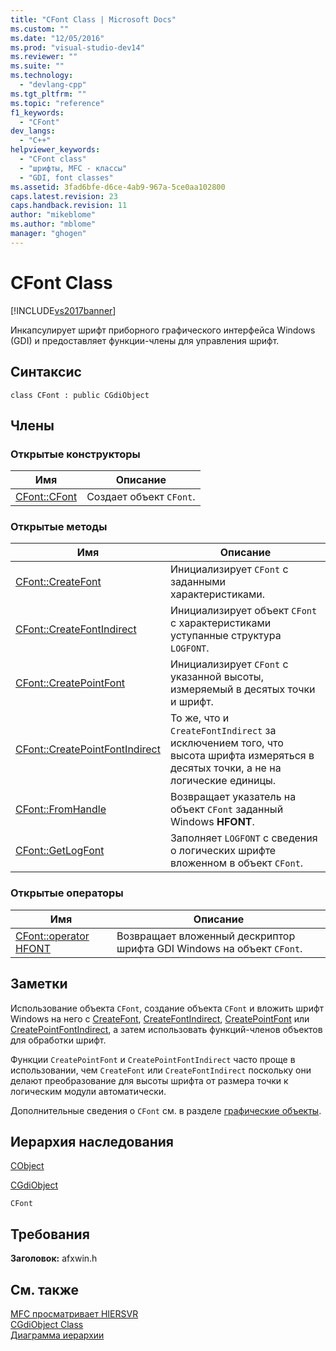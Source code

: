 ```yaml
---
title: "CFont Class | Microsoft Docs"
ms.custom: ""
ms.date: "12/05/2016"
ms.prod: "visual-studio-dev14"
ms.reviewer: ""
ms.suite: ""
ms.technology: 
  - "devlang-cpp"
ms.tgt_pltfrm: ""
ms.topic: "reference"
f1_keywords: 
  - "CFont"
dev_langs: 
  - "C++"
helpviewer_keywords: 
  - "CFont class"
  - "шрифты, MFC - классы"
  - "GDI, font classes"
ms.assetid: 3fad6bfe-d6ce-4ab9-967a-5ce0aa102800
caps.latest.revision: 23
caps.handback.revision: 11
author: "mikeblome"
ms.author: "mblome"
manager: "ghogen"
---
```

# CFont Class
[!INCLUDE[vs2017banner](../../assembler/inline/includes/vs2017banner.md)]

Инкапсулирует шрифт приборного графического интерфейса Windows \(GDI\) и предоставляет функции\-члены для управления шрифт.  
  
## Синтаксис  
  
```  
class CFont : public CGdiObject  
```  
  
## Члены  
  
### Открытые конструкторы  
  
|Имя|Описание|  
|---------|--------------|  
|[CFont::CFont](../Topic/CFont::CFont.md)|Создает объект `CFont`.|  
  
### Открытые методы  
  
|Имя|Описание|  
|---------|--------------|  
|[CFont::CreateFont](../Topic/CFont::CreateFont.md)|Инициализирует `CFont` с заданными характеристиками.|  
|[CFont::CreateFontIndirect](../Topic/CFont::CreateFontIndirect.md)|Инициализирует объект `CFont` с характеристиками уступанные структура `LOGFONT`.|  
|[CFont::CreatePointFont](../Topic/CFont::CreatePointFont.md)|Инициализирует `CFont` с указанной высоты, измеряемый в десятых точки и шрифт.|  
|[CFont::CreatePointFontIndirect](../Topic/CFont::CreatePointFontIndirect.md)|То же, что и `CreateFontIndirect` за исключением того, что высота шрифта измеряться в десятых точки, а не на логические единицы.|  
|[CFont::FromHandle](../Topic/CFont::FromHandle.md)|Возвращает указатель на объект `CFont` заданный Windows **HFONT**.|  
|[CFont::GetLogFont](../Topic/CFont::GetLogFont.md)|Заполняет `LOGFONT` с сведения о логических шрифте вложенном в объект `CFont`.|  
  
### Открытые операторы  
  
|Имя|Описание|  
|---------|--------------|  
|[CFont::operator HFONT](../Topic/CFont::operator%20HFONT.md)|Возвращает вложенный дескриптор шрифта GDI Windows на объект `CFont`.|  
  
## Заметки  
 Использование объекта `CFont`, создание объекта `CFont` и вложить шрифт Windows на него с [CreateFont](../Topic/CFont::CreateFont.md), [CreateFontIndirect](../Topic/CFont::CreateFontIndirect.md), [CreatePointFont](../Topic/CFont::CreatePointFont.md) или [CreatePointFontIndirect](../Topic/CFont::CreatePointFontIndirect.md), а затем использовать функций\-членов объектов для обработки шрифт.  
  
 Функции `CreatePointFont` и `CreatePointFontIndirect` часто проще в использовании, чем `CreateFont` или `CreateFontIndirect` поскольку они делают преобразование для высоты шрифта от размера точки к логическим модули автоматически.  
  
 Дополнительные сведения о `CFont` см. в разделе [графические объекты](../../mfc/graphic-objects.md).  
  
## Иерархия наследования  
 [CObject](../Topic/CObject%20Class.md)  
  
 [CGdiObject](../../mfc/reference/cgdiobject-class.md)  
  
 `CFont`  
  
## Требования  
 **Заголовок:** afxwin.h  
  
## См. также  
 [MFC просматривает HIERSVR](../../top/visual-cpp-samples.md)   
 [CGdiObject Class](../../mfc/reference/cgdiobject-class.md)   
 [Диаграмма иерархии](../../mfc/hierarchy-chart.md)